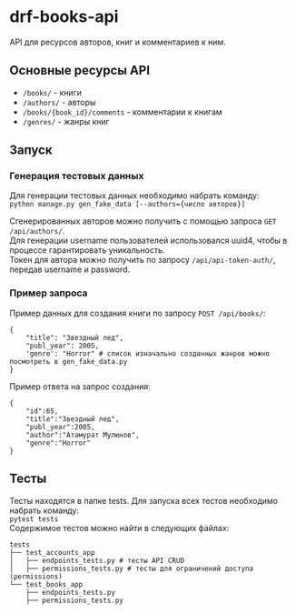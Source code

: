 # drf-books-api
API для ресурсов авторов, книг и комментариев к ним.
## Основные ресурсы API
* `/books/` - книги
* `/authors/` - авторы
* `/books/{book_id}/comments` - комментарии к книгам
* `/genres/` - жанры книг
## Запуск
### Генерация тестовых данных
Для генерации тестовых данных необходимо набрать команду:  
`python manage.py gen_fake_data [--authors={число авторов}]`  

Сгенерированных авторов можно получить с помощью запроса `GET /api/authors/`.  
Для генерации username пользователей использовался uuid4, чтобы в процессе гарантировать уникальность.  
Токен для автора можно получить по запросу `/api/api-token-auth/`, передав username и password.  
### Пример запроса
Пример данных для создания книги по запросу `POST /api/books/`:
```
{
    "title": "Звездный лед",
    "publ_year": 2005,
    'genre': "Horror" # список изначально созданных жанров можно посмотреть в gen_fake_data.py
}
```
Пример ответа на запрос создания:   
```
{
    "id":65,
    "title":"Звездный лед",
    "publ_year":2005,
    "author":"Атамурат Мулюнов",
    "genre":"Horror"
}
```
## Тесты
Тесты находятся в папке tests.
Для запуска всех тестов необходимо набрать команду:  
`pytest tests`  
Содержимое тестов можно найти в следующих файлах:  
```
tests  
├── test_accounts_app  
│   ├── endpoints_tests.py # тесты API CRUD  
│   ├── permissions_tests.py # тесты для ограничений доступа (permissions)  
└── test_books_app  
    ├── endpoints_tests.py  
    ├── permissions_tests.py  
 ```
